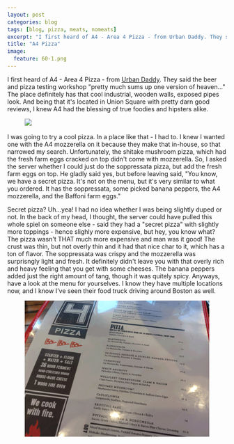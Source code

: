 ```yaml
---
layout: post
categories: blog
tags: [blog, pizza, meats, nomeats]
excerpt: "I first heard of A4 - Area 4 Pizza - from Urban Daddy. They said the beer and pizza testing workshop 'pretty much sums up one version of heaven...' "
title: "A4 Pizza"
image:
  feature: 60-1.png
---
```


I first heard of A4 - Area 4 Pizza - from [Urban Daddy](http://www.urbandaddy.com/bos/food/24209/A4_Pizza_Bar_Meet_Area_Four_s_Pizza_Testing_Workshop_Boston_BOS_Restaurant). They said the beer and pizza testing workshop "pretty much sums up one version of heaven..." The place definitely has that cool industrial, wooden walls, exposed pipes look.  And being that it's located in Union Square with pretty darn good reviews, I knew A4 had the blessing of true foodies and hipsters alike. 

<figure> <img src='/images/60-2.png'> </figure>

I was going to try a cool pizza. In a place like that - I had to.  I knew I wanted one with the A4 mozzerella on it because they make that in-house, so that narrowed my search.  Unfortunately, the shitake mushroom pizza, which had the fresh farm eggs cracked on top didn't come with mozzerella.  So, I asked the server whether I could just do the soppressata pizza, but add the fresh farm eggs on top.  He gladly said yes, but before leaving said, "You know, we have a secret pizza.  It's not on the menu, but it's very similar to what you ordered.  It has the soppressata, some picked banana peppers, the A4 mozzerella, and the Baffoni farm eggs."

Secret pizza?  Uh...yea! I had no idea whether I was being slightly duped or not.  In the back of my head, I thought, the server could have pulled this whole spiel on someone else - said they had a "secret pizza" with slightly more toppings - hence slighly more expensive, but hey, you know what?  The pizza wasn't THAT much more expensive and man was it good!  The crust was thin, but not overly thin and it had that nice char to it, which has a ton of flavor.  The soppressata was crispy and the mozzerella was surprisngly light and fresh.  It definitely didn't leave you with that overly rich and heavy feeling that you get with some cheeses.  The banana peppers added just the right amount of tang, though it was quitely spicy.  Anyways, have a look at the menu for yourselves.  I know they have multiple locations now, and I know I've seen their food truck driving around Boston as well.

<figure> <img src='/images/60-3.png'> </figure>